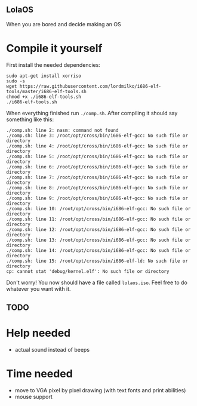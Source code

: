 ## LolaOS
When you are bored and decide making an OS

# Compile it yourself
First install the needed dependencies:
```
sudo apt-get install xorriso
sudo -s
wget https://raw.githubusercontent.com/lordmilko/i686-elf-tools/master/i686-elf-tools.sh
chmod +x ./i686-elf-tools.sh
./i686-elf-tools.sh
```
When everything finished run `./comp.sh`. 
After compiling it should say something like this:
```
./comp.sh: line 2: nasm: command not found
./comp.sh: line 3: /root/opt/cross/bin/i686-elf-gcc: No such file or directory
./comp.sh: line 4: /root/opt/cross/bin/i686-elf-gcc: No such file or directory
./comp.sh: line 5: /root/opt/cross/bin/i686-elf-gcc: No such file or directory
./comp.sh: line 6: /root/opt/cross/bin/i686-elf-gcc: No such file or directory
./comp.sh: line 7: /root/opt/cross/bin/i686-elf-gcc: No such file or directory
./comp.sh: line 8: /root/opt/cross/bin/i686-elf-gcc: No such file or directory
./comp.sh: line 9: /root/opt/cross/bin/i686-elf-gcc: No such file or directory
./comp.sh: line 10: /root/opt/cross/bin/i686-elf-gcc: No such file or directory
./comp.sh: line 11: /root/opt/cross/bin/i686-elf-gcc: No such file or directory
./comp.sh: line 12: /root/opt/cross/bin/i686-elf-gcc: No such file or directory
./comp.sh: line 13: /root/opt/cross/bin/i686-elf-gcc: No such file or directory
./comp.sh: line 14: /root/opt/cross/bin/i686-elf-gcc: No such file or directory
./comp.sh: line 15: /root/opt/cross/bin/i686-elf-ld: No such file or directory
cp: cannot stat 'debug/kernel.elf': No such file or directory
```
Don't worry! You now should have a file called `lolaos.iso`. 
Feel free to do whatever you want with it.

## TODO
# Help needed
- actual sound instead of beeps

# Time needed
- move to VGA pixel by pixel drawing (with text fonts and print abilities)
- mouse support

